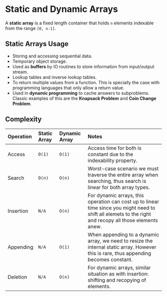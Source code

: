 # Static and Dynamic Arrays 

A **static array** is a fixed length container that holds `n` elements indexable
from the range `[0, n-1]`. 

## Static Arrays Usage

* Storing and accessing sequential data.
* Temporary object storage.
* Used as **buffers** by IO routines to store information from input/output
  stream.
* Lookup tables and inverse lookup tables.
* To return multiple values from a function. This is specially the case with
  programming languages that only allow a return value.
* Used in **dynamic programming** to cache answers to subproblems. Classic
  examples of this are the **Knapsack Problem** and **Coin Change Problem**.

## Complexity

|Operation|Static Array|Dynamic Array|Notes|
|:-----|:-----|:-----|:-------|
|Access|`O(1)`|`O(1)`|Access time for both is constant due to the indexability property.|
|Search|`O(n)`|`O(n)`|Worst-case scenario we must traverse the entire array when searching, thus search is linear for both array types.|
|Insertion|`N/A`|`O(n)`|For dynamic arrays, this operation can cost up to linear time since you might need to shift all elemets to the right and recopy all those elements anew.|
|Appending|`N/A`|`O(1)`|When appending to a dynamic array, we need to resize the internal static array. However this is rare, thus appending becomes constant.|
|Deletion|`N/A`|`O(n)`|For dynamic arrays, similar situation as with insertion: shifting and recopying of elements.|

## 
